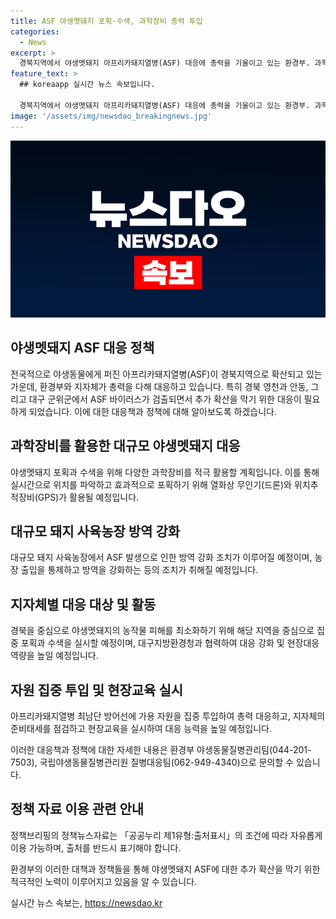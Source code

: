 ```yaml
---
title: ASF 야생멧돼지 포획·수색, 과학장비 총력 투입
categories:
  - News
excerpt: >
  경북지역에서 야생멧돼지 아프리카돼지열병(ASF) 대응에 총력을 기울이고 있는 환경부. 과학장비를 활용하여 야생멧돼지 포획에 힘을 쏟으며, 지자체와의 협력으로 추가 확산을 막는다. ASF 발생으로부터 경북 영천, 안동, 대구 군위 지역에까지 확산된 상황인 가운데, 야생멧돼지의 활동 반경이 넓어지는 여름에 특히 경계를 두고 있다. 또한 환경부는 ASF 대응을 위해 지자체 협력 강화와 현장교육 실시 등 다각도의 대응책을 마련하고 있다. (#ASF #야생멧돼지 #경북지역 #환경부)
feature_text: >
  ## koreaapp 실시간 뉴스 속보입니다.

  경북지역에서 야생멧돼지 아프리카돼지열병(ASF) 대응에 총력을 기울이고 있는 환경부. 과학장비를 활용하여 야생멧돼지 포획에 힘을 쏟으며, 지자체와의 협력으로 추가 확산을 막는다. ASF 발생으로부터 경북 영천, 안동, 대구 군위 지역에까지 확산된 상황인 가운데, 야생멧돼지의 활동 반경이 넓어지는 여름에 특히 경계를 두고 있다. 또한 환경부는 ASF 대응을 위해 지자체 협력 강화와 현장교육 실시 등 다각도의 대응책을 마련하고 있다. (#ASF #야생멧돼지 #경북지역 #환경부)
image: '/assets/img/newsdao_breakingnews.jpg'
---
```


<p><img src="/assets/img/newsdao_breakingnews.jpg" alt="koreaapp 속보" /></p>

<h2 data-ke-size="size26">야생멧돼지 ASF 대응 정책</h2>

<p>전국적으로 야생동물에게 퍼진 아프리카돼지열병(ASF)이 경북지역으로 확산되고 있는 가운데, 환경부와 지자체가 총력을 다해 대응하고 있습니다. 특히 경북 영천과 안동, 그리고 대구 군위군에서 ASF 바이러스가 검출되면서 추가 확산을 막기 위한 대응이 필요하게 되었습니다. 이에 대한 대응책과 정책에 대해 알아보도록 하겠습니다.</p>

<h2 data-ke-size="size24">과학장비를 활용한 대규모 야생멧돼지 대응</h2>

<p data-ke-size="size16">야생멧돼지 포획과 수색을 위해 다양한 과학장비를 적극 활용할 계획입니다. 이를 통해 실시간으로 위치를 파악하고 효과적으로 포획하기 위해 열화상 무인기(드론)와 위치추적장비(GPS)가 활용될 예정입니다.</p>

<h2 data-ke-size="size24">대규모 돼지 사육농장 방역 강화</h2>

<p data-ke-size="size16">대규모 돼지 사육농장에서 ASF 발생으로 인한 방역 강화 조치가 이루어질 예정이며, 농장 출입을 통제하고 방역을 강화하는 등의 조치가 취해질 예정입니다.</p>

<h2 data-ke-size="size24">지자체별 대응 대상 및 활동</h2>

<p data-ke-size="size16">경북을 중심으로 야생멧돼지의 농작물 피해를 최소화하기 위해 해당 지역을 중심으로 집중 포획과 수색을 실시할 예정이며, 대구지방환경청과 협력하여 대응 강화 및 현장대응 역량을 높일 예정입니다.</p>

<h2 data-ke-size="size24">자원 집중 투입 및 현장교육 실시</h2>

<p data-ke-size="size16">아프리카돼지열병 최남단 방어선에 가용 자원을 집중 투입하여 총력 대응하고, 지자체의 준비태세를 점검하고 현장교육을 실시하여 대응 능력을 높일 예정입니다.</p>

<p>이러한 대응책과 정책에 대한 자세한 내용은 환경부 야생동물질병관리팀(044-201-7503), 국립야생동물질병관리원 질병대응팀(062-949-4340)으로 문의할 수 있습니다.</p>

<h2 data-ke-size="size24">정책 자료 이용 관련 안내</h2>

<p data-ke-size="size16">정책브리핑의 정책뉴스자료는 「공공누리 제1유형:출처표시」의 조건에 따라 자유롭게 이용 가능하며, 출처를 반드시 표기해야 합니다.</p>

<p>환경부의 이러한 대책과 정책들을 통해 야생멧돼지 ASF에 대한 추가 확산을 막기 위한 적극적인 노력이 이루어지고 있음을 알 수 있습니다.</p>
실시간 뉴스 속보는, <a href="https://newsdao.kr" rel="dofollow">https://newsdao.kr</a>


